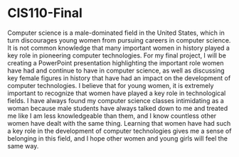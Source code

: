 # CIS110-Final
Computer science is a male-dominated field in the United States, which in turn discourages young women from pursuing careers in computer science. It is not common knowledge that many important women in history played a key role in pioneering computer technologies. For my final project, I will be creating a PowerPoint presentation highlighting the important role women have had and continue to have in computer science, as well as discussing key female figures in history that have had an impact on the development of computer technologies. I believe that for young women, it is extremely important to recognize that women have played a key role in technological fields. I have always found my computer science classes intimidating as a woman because male students have always talked down to me and treated me like I am less knowledgeable than them, and I know countless other women have dealt with the same thing. Learning that women have had such a key role in the development of computer technologies gives me a sense of belonging in this field, and I hope other women and young girls will feel the same way.  
